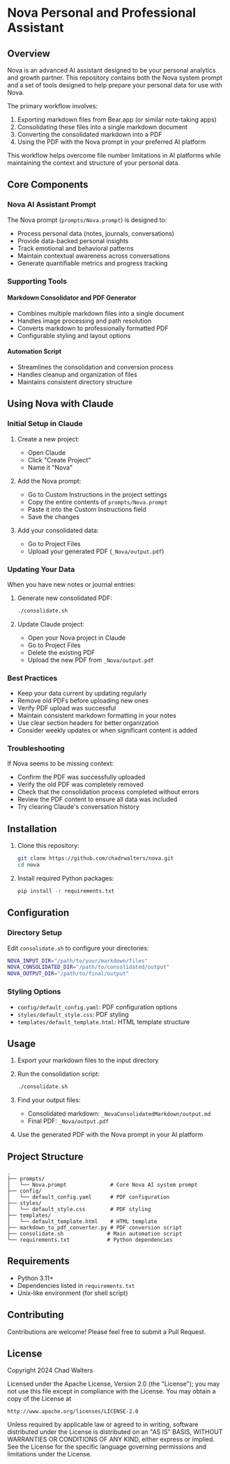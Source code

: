 # Nova Personal and Professional Assistant 

## Overview

Nova is an advanced AI assistant designed to be your personal analytics and growth partner. This repository contains both the Nova system prompt and a set of tools designed to help prepare your personal data for use with Nova.

The primary workflow involves:
1. Exporting markdown files from Bear.app (or similar note-taking apps)
2. Consolidating these files into a single markdown document
3. Converting the consolidated markdown into a PDF
4. Using the PDF with the Nova prompt in your preferred AI platform

This workflow helps overcome file number limitations in AI platforms while maintaining the context and structure of your personal data.

## Core Components

### Nova AI Assistant Prompt

The Nova prompt (`prompts/Nova.prompt`) is designed to:
- Process personal data (notes, journals, conversations)
- Provide data-backed personal insights
- Track emotional and behavioral patterns
- Maintain contextual awareness across conversations
- Generate quantifiable metrics and progress tracking

### Supporting Tools

#### Markdown Consolidator and PDF Generator
- Combines multiple markdown files into a single document
- Handles image processing and path resolution
- Converts markdown to professionally formatted PDF
- Configurable styling and layout options

#### Automation Script
- Streamlines the consolidation and conversion process
- Handles cleanup and organization of files
- Maintains consistent directory structure

## Using Nova with Claude

### Initial Setup in Claude

1. Create a new project:
   - Open Claude
   - Click "Create Project"
   - Name it "Nova"

2. Add the Nova prompt:
   - Go to Custom Instructions in the project settings
   - Copy the entire contents of `prompts/Nova.prompt`
   - Paste it into the Custom Instructions field
   - Save the changes

3. Add your consolidated data:
   - Go to Project Files
   - Upload your generated PDF (`_Nova/output.pdf`)

### Updating Your Data

When you have new notes or journal entries:

1. Generate new consolidated PDF:
   ```bash
   ./consolidate.sh
   ```

2. Update Claude project:
   - Open your Nova project in Claude
   - Go to Project Files
   - Delete the existing PDF
   - Upload the new PDF from `_Nova/output.pdf`

### Best Practices

- Keep your data current by updating regularly
- Remove old PDFs before uploading new ones
- Verify PDF upload was successful
- Maintain consistent markdown formatting in your notes
- Use clear section headers for better organization
- Consider weekly updates or when significant content is added

### Troubleshooting

If Nova seems to be missing context:
- Confirm the PDF was successfully uploaded
- Verify the old PDF was completely removed
- Check that the consolidation process completed without errors
- Review the PDF content to ensure all data was included
- Try clearing Claude's conversation history

## Installation

1. Clone this repository:
   ```bash
   git clone https://github.com/chadrwalters/nova.git
   cd nova
   ```

2. Install required Python packages:
   ```bash
   pip install -r requirements.txt
   ```

## Configuration

### Directory Setup
Edit `consolidate.sh` to configure your directories:
```bash
NOVA_INPUT_DIR="/path/to/your/markdown/files"
NOVA_CONSOLIDATED_DIR="/path/to/consolidated/output"
NOVA_OUTPUT_DIR="/path/to/final/output"
```

### Styling Options
- `config/default_config.yaml`: PDF configuration options
- `styles/default_style.css`: PDF styling
- `templates/default_template.html`: HTML template structure

## Usage

1. Export your markdown files to the input directory

2. Run the consolidation script:
   ```bash
   ./consolidate.sh
   ```

3. Find your output files:
   - Consolidated markdown: `_NovaConsolidatedMarkdown/output.md`
   - Final PDF: `_Nova/output.pdf`

4. Use the generated PDF with the Nova prompt in your AI platform

## Project Structure
```
.
├── prompts/
│   └── Nova.prompt              # Core Nova AI system prompt
├── config/
│   └── default_config.yaml      # PDF configuration
├── styles/
│   └── default_style.css        # PDF styling
├── templates/
│   └── default_template.html    # HTML template
├── markdown_to_pdf_converter.py # PDF conversion script
├── consolidate.sh              # Main automation script
└── requirements.txt            # Python dependencies
```

## Requirements

- Python 3.11+
- Dependencies listed in `requirements.txt`
- Unix-like environment (for shell script)

## Contributing

Contributions are welcome! Please feel free to submit a Pull Request.

## License

Copyright 2024 Chad Walters

Licensed under the Apache License, Version 2.0 (the "License");
you may not use this file except in compliance with the License.
You may obtain a copy of the License at

    http://www.apache.org/licenses/LICENSE-2.0

Unless required by applicable law or agreed to in writing, software
distributed under the License is distributed on an "AS IS" BASIS,
WITHOUT WARRANTIES OR CONDITIONS OF ANY KIND, either express or implied.
See the License for the specific language governing permissions and
limitations under the License.
